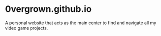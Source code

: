 # 0vergrown.github.io
A personal website that acts as the main center to find and navigate all my video game projects.
